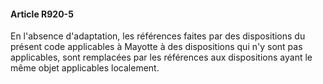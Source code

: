 #### Article R920-5

En l'absence d'adaptation, les références faites par des dispositions du présent code applicables à Mayotte à des dispositions qui n'y sont pas applicables, sont remplacées par les références aux dispositions ayant le même objet applicables localement.

